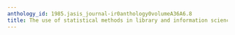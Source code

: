 ```yaml
---
anthology_id: 1985.jasis_journal-ir0anthology0volumeA36A6.8
title: The use of statistical methods in library and information science
---
```

